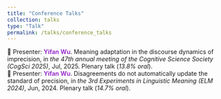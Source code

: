 ```yaml
---
title: "Conference Talks"
collection: talks
type: "Talk"
permalink: /talks/conference_talks
---
```


:microphone: Presenter: **<span style="color: #9932CC;">Yifan Wu</span>**. Meaning adaptation in the discourse dynamics of imprecision, in *the 47th annual meeting of the Cognitive Science Society (CogSci 2025)*, Jul, 2025. Plenary talk (*13.8% oral*). <br>
:microphone: Presenter: **<span style="color: #9932CC;">Yifan Wu</span>**. Disagreements do not automatically update the standard of precision, in *the 3rd Experiments in Linguistic Meaning (ELM 2024)*, Jun, 2024. Plenary talk (*14.7% oral*). <br>
